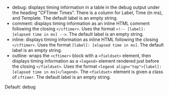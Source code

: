 - debug: displays timing information in a table in the debug output under the heading "CFTimer Times". There is a column for Label, Time (in ms), and Template. The default label is an empty string.
- comment: displays timing information as an inline HTML comment following the closing `</cftimer>`. Uses the format `<!-- [label]: [elapsed time in ms] -->`. The default label is an empty string.
- inline: displays timing information as inline HTML following the closing `</cftimer>`. Uses the format `[label]: [elapsed time in ms]`. The default label is an empty string.
- outline: wraps the `<cftimer>` block with a `<fieldset>` element, then displays timing information as a `<legend>` element rendered just before the closing `</fieldset>`. Uses the format `<legend align="top">[label]: [elapsed time in ms]</legend>`. The `<fieldset>` element is given a class of `cftimer`. The default label is an empty string.

Default: debug
